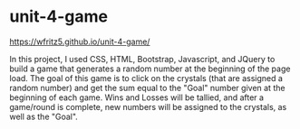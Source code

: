# unit-4-game

https://wfritz5.github.io/unit-4-game/

In this project, I used CSS, HTML, Bootstrap, Javascript, and JQuery to build a game that generates a random number
at the beginning of the page load.
The goal of this game is to click on the crystals (that are assigned a random number) and get the sum equal to the "Goal" number
given at the beginning of each game.
Wins and Losses will be tallied, and after a game/round is complete, new numbers will be assigned to the crystals, as well as the "Goal".

